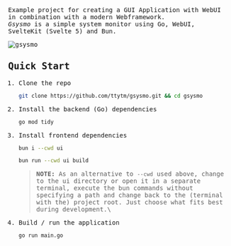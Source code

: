 <samp>

Example project for creating a GUI Application with WebUI in combination with a modern Webframework.\
_Gsysmo_ is a simple system monitor using Go, WebUI, SvelteKit (Svelte 5) and Bun.

![gsysmo](https://github.com/ttytm/gsysmo/assets/34311583/692a5c1a-1862-4797-a258-b65a1471a780)

## Quick Start

1. Clone the repo
   ```sh
   git clone https://github.com/ttytm/gsysmo.git && cd gsysmo
   ```
2. Install the backend (Go) dependencies
   ```sh
   go mod tidy
   ```
3. Install frontend dependencies

   ```sh
   bun i --cwd ui
   ```

   ```sh
   bun run --cwd ui build
   ```

   <sub><blockquote>
   **NOTE:** As an alternative to `--cwd` used above, change to the ui directory or open it in a separate terminal, execute the bun commands without specifying a path and change back to the (terminal with the) project root. Just choose what fits best during development.\
      </blockquote></sub>

4. Build / run the application
   ```sh
   go run main.go
   ```

</samp>
